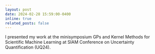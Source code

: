 ```yaml
---
layout: post
date: 2024-02-28 15:59:00-0400
inline: true
related_posts: false
---
```


I presented my work at the minisymposium GPs and Kernel Methods for Scientific Machine Learning at SIAM Conference on Uncertainty Quantification (UQ24).

